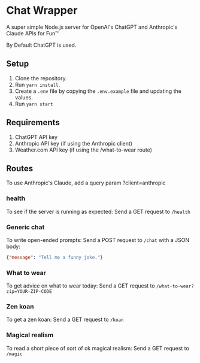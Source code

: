 # Chat Wrapper
A super simple Node.js server for OpenAI's ChatGPT and Anthropic's Claude APIs for Fun™

By Default ChatGPT is used.

## Setup
1. Clone the repository.
2. Run `yarn install`.
3. Create a `.env` file by copying the `.env.example` file and updating the values.
4. Run `yarn start`

## Requirements
1. ChatGPT API key
1. Anthropic API key (if using the Anthropic client)
2. Weather.com API key (if using the /what-to-wear route)

## Routes
To use Anthropic's Claude, add a query param ?client=anthropic

### health
To see if the server is running as expected:
Send a GET request to `/health`

### Generic chat
To write open-ended prompts:
Send a POST request to `/chat` with a JSON body:
```json
{"message": "Tell me a funny joke."}
```

### What to wear
To get advice on what to wear today:
Send a GET request to `/what-to-wear?zip=YOUR-ZIP-CODE`

### Zen koan
To get a zen koan:
Send a GET request to `/koan`

### Magical realism
To read a short piece of sort of ok magical realism:
Send a GET request to `/magic`

